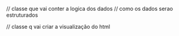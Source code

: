 // classe que vai conter a logica dos dados
// como os dados serao estruturados


// classe q vai criar a visualização do html